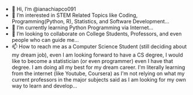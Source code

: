 - 👋 Hi, I’m @ianachiapco091
- 👀 I’m interested in STEM Related Topics like Coding, Programming(Python, R), Statistics, and Software Development...
- 🌱 I’m currently learning Python Programming via Internet...
- 💞️ I’m looking to collaborate on College Students, Professors, and even people who can guide me...
- 📫 How to reach me as a Computer Science Student (still deciding about my dream job), even I am looking forward to have a CS degree, I would like to become a statistician (or even programmer) even I have that degree. I am doing all my best for my dream career. I'm literally learning from the internet (like Youtube, Coursera) as I'm not relying on what my current professors in the major subjects said as I am looking for my own way to learn and develop...

<!---
ianachiapco091/ianachiapco091 is a ✨ special ✨ repository because its `README.md` (this file) appears on your GitHub profile.
You can click the Preview link to take a look at your changes.
--->
